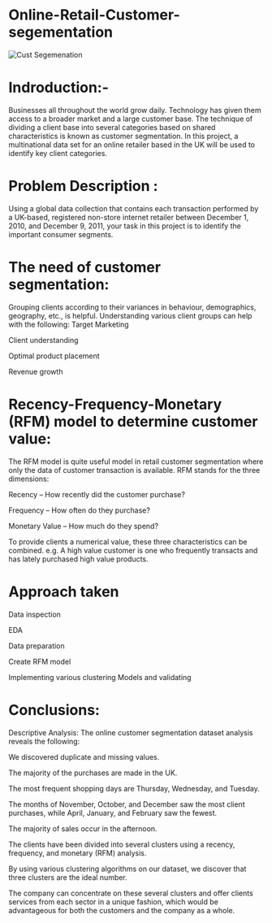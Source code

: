 # Online-Retail-Customer-segementation
![Cust Segemenation](https://user-images.githubusercontent.com/109813094/213918222-2d827f77-be61-4842-ae72-bfa2022687fc.png)
# Indroduction:-

Businesses all throughout the world grow daily. Technology has given them access to a broader market and a large customer base. The technique of dividing a client base into several categories based on shared characteristics is known as customer segmentation.
In this project, a multinational data set for an online retailer based in the UK will be used to identify key client categories.

# Problem Description :
Using a global data collection that contains each transaction performed by a UK-based, registered non-store internet retailer between December 1, 2010, and December 9, 2011, your task in this project is to identify the important consumer segments.

# The need of customer segmentation:
Grouping clients according to their variances in behaviour, demographics, geography, etc., is helpful. Understanding various client groups can help with the following:
Target Marketing

Client understanding

Optimal product placement

Revenue growth

# Recency-Frequency-Monetary (RFM) model to determine customer value:
The RFM model is quite useful model in retail customer segmentation where only the data of customer transaction is available. RFM stands for the three dimensions:

Recency – How recently did the customer purchase?

Frequency – How often do they purchase?

Monetary Value – How much do they spend?

To provide clients a numerical value, these three characteristics can be combined. e.g. A high value customer is one who frequently transacts and has lately purchased high value products.

# Approach taken
Data inspection

EDA

Data preparation

Create RFM model

Implementing various clustering Models and validating

# Conclusions:
Descriptive Analysis: The online customer segmentation dataset analysis reveals the following:

We discovered duplicate and missing values.

The majority of the purchases are made in the UK.

The most frequent shopping days are Thursday, Wednesday, and Tuesday.

The months of November, October, and December saw the most client purchases, while April, January, and February saw the fewest.

The majority of sales occur in the afternoon.

The clients have been divided into several clusters using a recency, frequency, and monetary (RFM) analysis.

By using various clustering algorithms on our dataset, we discover that three clusters are the ideal number.

The company can concentrate on these several clusters and offer clients services from each sector in a unique fashion, which would be advantageous for both the customers and the company as a whole.

